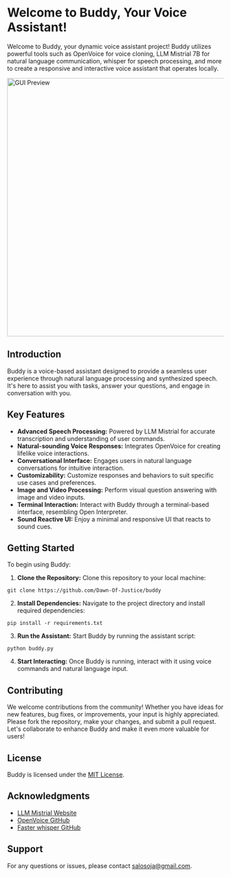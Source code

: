 # Welcome to Buddy, Your Voice Assistant!

Welcome to Buddy, your dynamic voice assistant project! Buddy utilizes powerful tools such as OpenVoice for voice cloning, LLM Mistrial 7B for natural language communication, whisper for speech processing, and more to create a responsive and interactive voice assistant that operates locally.

<img src="ai-gui.gif" alt="GUI Preview" width="600" >

## Introduction

Buddy is a voice-based assistant designed to provide a seamless user experience through natural language processing and synthesized speech. It's here to assist you with tasks, answer your questions, and engage in conversation with you.

## Key Features

- **Advanced Speech Processing:** Powered by LLM Mistrial for accurate transcription and understanding of user commands.
- **Natural-sounding Voice Responses:** Integrates OpenVoice for creating lifelike voice interactions.
- **Conversational Interface:** Engages users in natural language conversations for intuitive interaction.
- **Customizability:** Customize responses and behaviors to suit specific use cases and preferences.
- **Image and Video Processing:** Perform visual question answering with image and video inputs.
- **Terminal Interaction:** Interact with Buddy through a terminal-based interface, resembling Open Interpreter.
- **Sound Reactive UI:** Enjoy a minimal and responsive UI that reacts to sound cues.

## Getting Started

To begin using Buddy:

1. **Clone the Repository:** Clone this repository to your local machine:

```
git clone https://github.com/Dawn-Of-Justice/buddy
```

2. **Install Dependencies:** Navigate to the project directory and install required dependencies:
```
pip install -r requirements.txt
```
3. **Run the Assistant:** Start Buddy by running the assistant script:
```
python buddy.py
```

4. **Start Interacting:** Once Buddy is running, interact with it using voice commands and natural language input.

## Contributing

We welcome contributions from the community! Whether you have ideas for new features, bug fixes, or improvements, your input is highly appreciated. Please fork the repository, make your changes, and submit a pull request. Let's collaborate to enhance Buddy and make it even more valuable for users!

## License

Buddy is licensed under the [MIT License](LICENSE).

## Acknowledgments

- [LLM Mistrial Website](https://github.com/mistralai)
- [OpenVoice GitHub](https://github.com/myshell-ai/OpenVoice)
- [Faster whisper GitHub](https://github.com/SYSTRAN/faster-whisper)

## Support

For any questions or issues, please contact [salosoja@gmail.com](mailto:salosoja@gmail.com).
